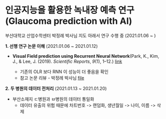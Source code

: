 # 인공지능을 활용한 녹내장 예측 연구(Glaucoma prediction with AI) 
부산대학교 산업수학센터 박정례 박사님 지도 아래서 연구 수행 중 (2021.01.06 ~ )

**1. 선행 연구 논문 이해** (2021.01.06 ~ 2021.01.12)
- **Visual Field prediction using Recurrent Neural Network**(Park, K., Kim, J., & Lee, J. (2019). *Scientific Reports*, *9*(1), 1–12.) [link](https://doi.org/10.1038/s41598-019-44852-6) 

   - 기존의 OLR 보다 RNN 이 성능이 더 좋음을 확인
   - 참고 논문 리뷰 - 박정례 박사님 [file](https://github.com/herjh0405/Glaucoma/blob/master/Paper_review/(2019)%20Visual%20Field%20prediction%20using%20Recurrent%20Neural%20Network.md)
   
**2. 두 병원의 데이터 전처리** (2021.01.13 ~ 2021.01.20) 
   - 부산소재지 ㄷ병원과 ㅂ병원의 데이터 통일화
      - 데이터 유출의 위험 때문에 차트번호 -> 랜덤화, 생년월일 -> 나이, 이름 -> 삭제
